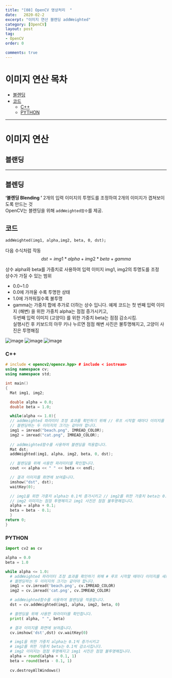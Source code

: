 ```yaml
---
title: "[08] OpenCV 영상처리  "
date:   2020-02-2
excerpt: "이미지 연산 블랜딩 addWeighted"
category: [OpenCV]
layout: post
tag:
- OpenCV
order: 0

comments: true
---
```

# 이미지 연산 목차

  * [블렌딩](#블렌딩)
  * [코드](#코드)
     * [C++](#c--)
     * [PYTHON](#python)

---

# 이미지 연산

## 블랜딩

---
## 블렌딩
**‘블렌딩 Blending ’**
2개의 입력 이미지의 투명도를 조정하여 2개의 이미지가 겹쳐보이도록 만드는 것   
OpenCV는 블렌딩을 위해 ```addWeighted함수```를 제공.  


## 코드

```addWeighted(img1, alpha,img2, beta, 0, dst);```

다음 수식처럼 작동   
$$dst = img1*alpha + img2 * beta + gamma$$   

상수 alpha와 beta를 가중치로 사용하여 입력 이미지 img1, img2의 투명도를 조정   
상수가 가질 수 있는 범위
* 0.0~1.0 
* 0.0에 가까울 수록 투명한 상태
* 1.0에 가까워질수록 불투명
* gamma는 가중치 합에 추가로 더하는 상수 입니다.
예제 코드는 첫 번째 입력 이미지 (해변) 을 위한 가중치 alpha는 점점 증가시키고,  
두번째 입력 이미지 (고양이) 를 위한 가중치 beta는 점점 감소시킴.   
실행시킨 후 키보드의 아무 키나 누르면 점점 해변 사진은 불투명해지고, 고양이 사진은 투명해짐

![image](https://user-images.githubusercontent.com/76824611/116548197-d7db5f00-a92e-11eb-8f5b-62a909a3c119.png)
![image](https://user-images.githubusercontent.com/76824611/116548206-dca01300-a92e-11eb-81ad-d19f4fffd582.png)
![image](https://user-images.githubusercontent.com/76824611/116548213-df026d00-a92e-11eb-8f73-5a7e33de5b5c.png)

### C++

```cpp
# include < opencv2/opencv.hpp> # include < iostream>
using namespace cv;
using namespace std;

int main()
{
  Mat img1, img2;

  double alpha = 0.0;
  double beta = 1.0;

  while(alpha <= 1.0){
  // addWeighted 파라미터 조정 효과를 확인하기 위해 // 루프 시작할 때마다 이미지를 새로 불러옵니다.
  // 블렌딩하는 두 이미지의 크기는 같아야 합니다.
  img1 = imread("beach.png", IMREAD_COLOR);
  img2 = imread("cat.png", IMREAD_COLOR);
    
  // addWeighted함수를 사용하여 블렌딩을 적용합니다.
  Mat dst;
  addWeighted(img1, alpha, img2, beta, 0, dst);

  // 블렌딩을 위해 사용한 파라미터를 확인합니다.
  cout << alpha << " " << beta << endl;

  // 결과 이미지를 화면에 보여줍니다.
  imshow("dst", dst);
  waitKey(0);

  // img1을 위한 가중치 alpha는 0.1씩 증가시키고 // img2를 위한 가중치 beta는 0.1씩 감소시킵니다.
  // img2 이미지는 점점 투명해지고 img1 사진은 점점 불투명해집니다.
  alpha = alpha + 0.1;
  beta = beta - 0.1;
  }
return 0;
}
```
### PYTHON

```python
import cv2 as cv

alpha = 0.0
beta = 1.0

while alpha <= 1.0:
  # addWeighted 파라미터 조정 효과를 확인하기 위해 # 루프 시작할 때마다 이미지를 새로 불러옵니다.
  # 블렌딩하는 두 이미지의 크기는 같아야 합니다.
  img1 = cv.imread('beach.png', cv.IMREAD_COLOR) 
  img2 = cv.imread('cat.png', cv.IMREAD_COLOR)

  # addWeighted함수를 사용하여 블렌딩을 적용합니다.
  dst = cv.addWeighted(img1, alpha, img2, beta, 0)

  # 블렌딩을 위해 사용한 파라미터를 확인합니다.
  print( alpha, " ", beta)

  # 결과 이미지를 화면에 보여줍니다.
  cv.imshow('dst',dst) cv.waitKey(0)

  # img1을 위한 가중치 alpha는 0.1씩 증가시키고
  # img2를 위한 가중치 beta는 0.1씩 감소시킵니다.
  # img2 이미지는 점점 투명해지고 img1 사진은 점점 불투명해집니다.
  alpha = round(alpha + 0.1, 1) 
  beta = round(beta - 0.1, 1)
  
  cv.destroyAllWindows()
```
